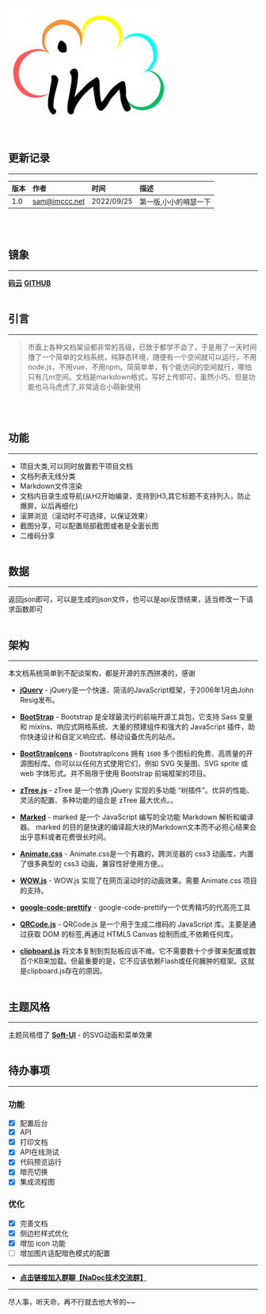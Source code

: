 ![blockchain](./assets/cms/img/logo.svg "九方科技")  <br><br>
## 更新记录
---
版本|作者|时间|描述
:---|:---|:---|:---
1.0|<sam@imccc.net>|2022/09/25|第一版,小小的嘚瑟一下  

<br><br>

## 镜象
---
__[码云](https://gitee.com/imccc_net/nadoc)__
__[GITHUB](https://github.com/ninepolar/nadoc)__   <br><br>

## 引言
---
>市面上各种文档架设都非常的高级，已致于都学不会了，于是用了一天时间撸了一个简单的文档系统，纯静态环境，随便有一个空间就可以运行，不用node.js，不用vue，不用npm。简简单单，有个能访问的空间就行，哪怕只有几m空间。文档是markdown格式，写好上传即可，虽然小巧、但是功能也马马虎虎了,非常适合小萌新使用

<br><br>

## 功能
---
+ 项目大类,可以同时放置若干项目文档
+ 文档列表无线分类
+ Markdown文件渲染
+ 文档内目录生成导航(从H2开始编录，支持到H3,其它标题不支持列入，防止爆屏，以后再细化)
+ 滚屏浏览（滚动时不可选择，以保证效果）
+ 截图分享，可以配置局部截图或者是全面长图
+ 二维码分享 <br><br>

## 数据
---
返回json即可，可以是生成的json文件，也可以是api反馈结果，适当修改一下请求函数即可  <br><br>

## 架构
---
本文档系统简单到不配谈架构，都是开源的东西拼凑的，感谢
- __[jQuery](https://jquery.com/)__ - jQuery是一个快速、简洁的JavaScript框架，于2006年1月由John Resig发布。

- __[BootStrap](https://blog.getbootstrap.com)__ - Bootstrap 是全球最流行的前端开源工具包，它支持 Sass 变量和 mixins、响应式网格系统、大量的预建组件和强大的 JavaScript 插件，助你快速设计和自定义响应式、移动设备优先的站点。

- __[BootStrapIcons](https://icons.getbootstrap.com)__ - BootstrapIcons 拥有 `1600` 多个图标的免费、高质量的开源图标库。你可以以任何方式使用它们，例如 SVG 矢量图、SVG sprite 或 web 字体形式。并不局限于使用 Bootstrap 前端框架的项目。

- __[zTree.js](https://treejs.cn/v3/main.php#_zTreeInfo)__ - zTree 是一个依靠 jQuery 实现的多功能 “树插件”。优异的性能、灵活的配置、多种功能的组合是 zTree 最大优点。。

- __[Marked](https://github.com/markedjs/marked)__ - marked 是一个 JavaScript 编写的全功能 Markdown 解析和编译器。 marked 的目的是快速的编译超大块的Markdown文本而不必担心结果会出乎意料或者花费很长时间。

- __[Animate.css](http://daneden.me/animate)__ - Animate.css是一个有趣的，跨浏览器的 css3 动画库，内置了很多典型的 css3 动画，兼容性好使用方便。。

- __[WOW.js](https://www.delac.io/WOW/)__ - WOW.js 实现了在网页滚动时的动画效果。需要 Animate.css 项目的支持。

- __[google-code-prettify](https://github.com/googlearchive/code-prettify)__ - google-code-prettify一个优秀精巧的代高亮工具

- __[QRCode.js](https://github.com/davidshimjs/qrcodejs)__ - QRCode.js 是一个用于生成二维码的 JavaScript 库。主要是通过获取 DOM 的标签,再通过 HTML5 Canvas 绘制而成,不依赖任何库。

- __[clipboard.js](https://clipboardjs.com)__ 将文本复制到剪贴板应该不难。它不需要数十个步骤来配置或数百个KB来加载。但最重要的是，它不应该依赖Flash或任何臃肿的框架。这就是clipboard.js存在的原因。
 <br><br>

## 主题风格
---
主题风格借了 __[Soft-UI](https://demos.creative-tim.com/marketplace/soft-ui-design-system-pro/presentation.html)__ - 的SVG动画和菜单效果
 <br><br>
 
## 待办事项
---
### 功能

- [x] 配置后台
- [x] API
- [x] 打印文档
- [x] API在线测试
- [x] 代码预览运行
- [x] 暗亮切换
- [x] 集成流程图

### 优化

- [x] 完善文档
- [x] 侧边栏样式优化
- [x] 增加 icon 功能
- [ ] 增加图片适配暗色模式的配置

---
- __[点击链接加入群聊【NaDoc技术交流群】](https://jq.qq.com/?_wv=1027&k=xOo4aiik)__ 
---
尽人事，听天命，再不行就去他大爷的~~